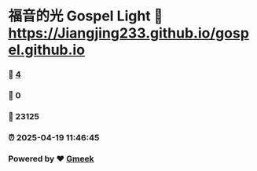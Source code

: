 # 福音的光 Gospel Light :link: https://Jiangjing233.github.io/gospel.github.io 
### :page_facing_up: [4](https://Jiangjing233.github.io/gospel.github.io/tag.html) 
### :speech_balloon: 0 
### :hibiscus: 23125 
### :alarm_clock: 2025-04-19 11:46:45 
### Powered by :heart: [Gmeek](https://github.com/Meekdai/Gmeek)
